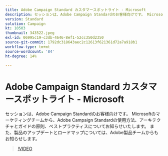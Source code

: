 ```yaml
---
title: Adobe Campaign Standard カスタマースポットライト - Microsoft
description: セッションは、Adobe Campaign Standardのお客様向けです。 Microsoftのマーケティングチームから、Adobe Campaign Standardの使用方法に関する連絡が届きます。
version: Standard
solution: Campaign
kt: 10503
thumbnail: 343522.jpeg
exl-id: 06995c19-c3db-4646-8ef1-52cc350d2350
source-git-commit: 1792dc318643aec2c12613f621361d72a7a918b1
workflow-type: tm+mt
source-wordcount: '84'
ht-degree: 14%

---
```


# Adobe Campaign Standard カスタマースポットライト - Microsoft

セッションは、Adobe Campaign Standardのお客様向けです。 Microsoftのマーケティングチームから、Adobe Campaign Standardの使用方法、アーキテクチャとガイドの原則、ベストプラクティスについてお知らせいたします。 また、製品のアップデートとロードマップについては、Adobe製品チームからもお知らせします。

>[!VIDEO](https://video.tv.adobe.com/v/343522/?quality=12&learn=on)
